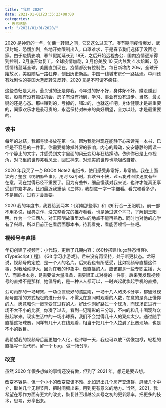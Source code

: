```yaml
---
title: "我的 2020"
date: 2021-01-01T23:35:23+08:00
categories:
 - 思考感悟
url: "/2021/01/01/2020/"
---
```


2020 是神奇的一年，仿佛一转眼之间，它又这么过去了。春节期间疫情爆发，武汉封城，恐慌加剧，各地开始限制出入，口罩难求，于是春节我们选择了没回老家。由于疫情影响，春节假期延长到 18天，之后开始远程办公，国内疫情逐渐得到控制，2月底开始复工。全球疫情加剧，3 月份美股 10 天内触发 4 次熔断，恐慌情绪蔓延全球。美国直到现在，疫情都没有控制住，每日新增约 20w。全球开始放水，美股随后一路狂奔，创出历史新高。中国一线城市房价一路猛涨。中间还有戏剧性的美国大选反转又反转。2020 真是不可谓不疯狂。

这些总归是大局，最关键的还是你我，今年过的好不好，身体好不好，赚没赚到钱，股票有没有抓住机会，房子有没有抢到，学习、事业有没有进步。当然，最关键的还是心态。那些赚到的，亏掉的，错过的，也就这样吧。身体健康才是最重要的，阖家欢乐才是最可贵的，永远保持对未来的美好期望，全力以赴，才是最重要的。

### 读书

每年的总结，我都将读书放在第一位。因为我觉得现在能静下心来读完一本书，已经是不容易的一件事。你需要排除掉外界的影响，内心的躁动，安安静静的阅读一个个静止的文字，并感受到文字里面的风云变幻与狂热躁动。仿佛你已是上帝视角，对书里的世界笑看风云，回过神来，对现实的世界也能坦然自若。

2020 年我买了一台 BOOX Note2 电纸书，使用感受非常好，非常值。我在上面读完了整套《明朝那些事》，用时 62小时。我读书不快，过去我对阅读速度有些在意，现在觉得已经不重要了。因为有些书，细品慢读对我来说，也许才能真正享受到书籍本身。比如最近我重读《三体》，我刻意一字一字细看。看完和看多少，不是目的，过程才最重要。

2020 我的年度书，我要给到两本：《明朝那些事》和《知行合一王阳明》。前一部不用多说，经典之作，没完整看完的推荐看看。也是通过这个本书，了解到王阳明。作为一个江西人，对王阳明故事里发生的地点不能再熟悉。同时也对他的心学有了兴趣，所以目前正在看后面那本书，待我看完，看能否领悟一些吧。

### 视频号与直播

年初创建了视频号：小代码，更新了几期内容：《60秒搭建Hugo静态博客》、《TypeScript工程》、《Git 学习小游戏》。后来没有再坚持，处于断更状态。龙哥说，视频号的定位，是一个人的名片。后来我也有所感受，比如视频号直播这件事，对我触动挺大。因为在我的印象中，做直播的人，应该都是一些专职主播，大V。而直播本身，是需要做大量准备，需要很正式对待的一件事。后来我发现视频号的直播不是那样，她倡导的，是一种人人都可以，一时兴起就拿起手机的直播。

公司内部的一场球赛，一场位置极好的流星雨，一场十几人的技术分享，都通过视频号直播的方式轻松的进行分享。不需太在意同时观看的人数，在意的是真正懂你的人，愿意和你一起享受其过程的人。好比你刚好路过一个球场，而球场正进行一场不大不小的比赛，你凑了过去，看到一记精彩的三分球，不由的和几十围观群众鼓起掌来。现实生活中的一场小球赛，我们不会觉得几十人的观众太少。通过随手直播这场球赛，同样有几十人在线观看，相当于把几十个人拉到了比赛现场，也是不小的数目。

我希望我的视频号后面更加个人化，也许哪一天，我也可以放下偶像包袱，轻松的直播写一段代码，解一个 bug，做一场分享。

### 改变

虽然 2020 年很多想做的事情还没有做，但到了 2021 年，想还是要去想。

改变不容易，但一个小小的改变应该不难。比如退出几个房产交流群，屏蔽几个中介，取关几个无聊节目，把时间腾出来，用到更有意义的地方。当然，2021，我希望在写作方面有更大的改变，恢复甚至超越公众号之初的更新频率，把更多的技术，思考，分享出来。

